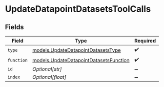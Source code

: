 # UpdateDatapointDatasetsToolCalls


## Fields

| Field                                                                                  | Type                                                                                   | Required                                                                               | Description                                                                            |
| -------------------------------------------------------------------------------------- | -------------------------------------------------------------------------------------- | -------------------------------------------------------------------------------------- | -------------------------------------------------------------------------------------- |
| `type`                                                                                 | [models.UpdateDatapointDatasetsType](../models/updatedatapointdatasetstype.md)         | :heavy_check_mark:                                                                     | N/A                                                                                    |
| `function`                                                                             | [models.UpdateDatapointDatasetsFunction](../models/updatedatapointdatasetsfunction.md) | :heavy_check_mark:                                                                     | N/A                                                                                    |
| `id`                                                                                   | *Optional[str]*                                                                        | :heavy_minus_sign:                                                                     | N/A                                                                                    |
| `index`                                                                                | *Optional[float]*                                                                      | :heavy_minus_sign:                                                                     | N/A                                                                                    |